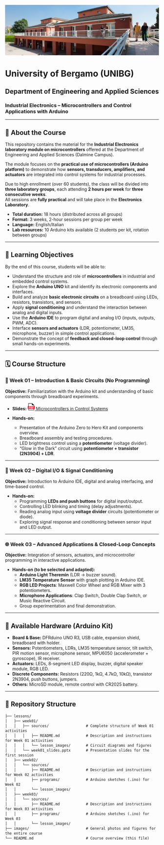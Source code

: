 ![Department of Engineering and Applied Sciences - Dalmine](./images/unibg_dalmine.jpg)

# University of Bergamo (UNIBG)

## Department of Engineering and Applied Sciences

### Industrial Electronics – Microcontrollers and Control Applications with Arduino

---

## 📘 About the Course
This repository contains the material for the **Industrial Electronics laboratory module on microcontrollers** offered at the Department of Engineering and Applied Sciences (Dalmine Campus).  

The module focuses on the **practical use of microcontrollers (Arduino platform)** to demonstrate how **sensors, transducers, amplifiers, and actuators** are integrated into control systems for industrial processes.  

Due to high enrollment (over 60 students), the class will be divided into **three laboratory groups**, each attending **2 hours per week** for **three consecutive weeks**.  
All sessions are **fully practical** and will take place in the **Electronics Laboratory**.  

- **Total duration:** 18 hours (distributed across all groups)  
- **Format:** 3 weeks, 2-hour sessions per group per week  
- **Language:** English/Italian  
- **Lab resources:** 10 Arduino kits available (2 students per kit, rotation between groups)  

---

## 🎯 Learning Objectives
By the end of this course, students will be able to:
- Understand the structure and role of **microcontrollers** in industrial and embedded control systems.  
- Explore the **Arduino UNO** kit and identify its electronic components and interfaces.  
- Build and analyze **basic electronic circuits** on a breadboard using LEDs, resistors, transistors, and sensors.  
- Apply **signal conditioning** and understand the interaction between analog and digital inputs.  
- Use the **Arduino IDE** to program digital and analog I/O (inputs, outputs, PWM, ADC).  
- Interface **sensors and actuators** (LDR, potentiometer, LM35, microphone, buzzer) in simple control applications.  
- Demonstrate the concept of **feedback and closed-loop control** through small hands-on experiments.  

---

## 🗓️ Course Structure

### 📘 Week 01 – Introduction & Basic Circuits (No Programming)
**Objective:** Familiarization with the Arduino kit and understanding of basic components through breadboard experiments.  

- **Slides:** [<img src="images/pdf_logo1.png" alt="PDF" width="23" height="23" /> Microcontrollers in Control Systems](lessons/week_01/week_01_Microcontrollori_Elettronica_Industriale_Dhiego.pdf)

- **Hands-on:**  
  - Presentation of the Arduino Zero to Hero Kit and components overview.  
  - Breadboard assembly and testing procedures.  
  - LED brightness control using a **potentiometer** (voltage divider).  
  - “Glow in the Dark” circuit using **potentiometer + transistor (2N3904) + LDR**.  

---

### 🔧 Week 02 – Digital I/O & Signal Conditioning
**Objective:** Introduction to Arduino IDE, digital and analog interfacing, and time-based control.  

- **Hands-on:**  
  - Programming **LEDs and push buttons** for digital input/output.  
  - Controlling LED blinking and timing (delay adjustments).  
  - Reading analog input using **voltage divider** circuits (potentiometer or diode).  
  - Exploring signal response and conditioning between sensor input and LED output.  

---

### 🌐 Week 03 – Advanced Applications & Closed-Loop Concepts
**Objective:** Integration of sensors, actuators, and microcontroller programming in interactive applications.  

- **Hands-on (to be selected and adapted):**  
  - **Arduino Light Theremin** (LDR → buzzer sound).  
  - **LM35 Temperature Sensor** with graph plotting in Arduino IDE.  
  - **RGB LED Projects**: Maxwell Color Wheel and RGB Mixer with 3 potentiometers.  
  - **Microphone Applications**: Clap Switch, Double Clap Switch, or Music Reactive Circuit.  
  - Group experimentation and final demonstration.  

---

## 🧰 Available Hardware (Arduino Kit)
- **Board & Base:** DFRduino UNO R3, USB cable, expansion shield, breadboard with holder.  
- **Sensors:** Potentiometers, LDRs, LM35 temperature sensor, tilt switch, PIR motion sensor, microphone sensor, MPU6050 (accelerometer + gyroscope), IR receiver.  
- **Actuators:** LEDs, 8-segment LED display, buzzer, digital speaker module, RGB LED.  
- **Discrete Components:** Resistors (220Ω, 1kΩ, 4.7kΩ, 10kΩ), transistor 2N3904, push buttons, jumpers.  
- **Others:** MicroSD module, remote control with CR2025 battery.  

---

## 📂 Repository Structure
```plaintext
├── lessons/
│   ├── week01/
│   │   ├── sources/                 # Complete structure of Week 01 activities
│   │   │   ├── README.md            # Description and instructions for Week 01 activities
│   │   │   └── lesson_images/       # Circuit diagrams and figures
│   │   └── week01_slides.pptx       # Presentation slides for the first session
│   ├── week02/
│   │   └── sources/
│   │       ├── README.md            # Description and instructions for Week 02 activities
│   │       ├── programs/            # Arduino sketches (.ino) for Week 02
│   │       └── lesson_images/
│   ├── week03/
│   │   └── sources/
│   │       ├── README.md            # Description and instructions for Week 03 activities
│   │       ├── programs/            # Arduino sketches (.ino) for Week 03
│   │       └── lesson_images/
├── images/                          # General photos and figures for the entire course
└── README.md                        # Course overview (this file)
